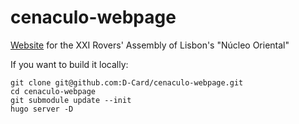 # cenaculo-webpage

[Website](https://cenaculoncorlx.pt) for the XXI Rovers' Assembly of Lisbon's "Núcleo Oriental"

If you want to build it locally:

```
git clone git@github.com:D-Card/cenaculo-webpage.git
cd cenaculo-webpage
git submodule update --init
hugo server -D
```
